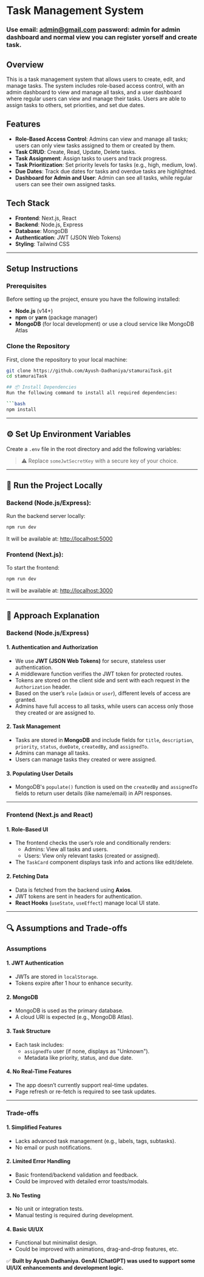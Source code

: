 # Task Management System

### Use email: admin@gmail.com password: admin  for admin dashboard and normal view you can register yorself and create task.
## Overview
This is a task management system that allows users to create, edit, and manage tasks. The system includes role-based access control, with an admin dashboard to view and manage all tasks, and a user dashboard where regular users can view and manage their tasks. Users are able to assign tasks to others, set priorities, and set due dates.

## Features
- **Role-Based Access Control**: Admins can view and manage all tasks; users can only view tasks assigned to them or created by them.
- **Task CRUD**: Create, Read, Update, Delete tasks.
- **Task Assignment**: Assign tasks to users and track progress.
- **Task Prioritization**: Set priority levels for tasks (e.g., high, medium, low).
- **Due Dates**: Track due dates for tasks and overdue tasks are highlighted.
- **Dashboard for Admin and User**: Admin can see all tasks, while regular users can see their own assigned tasks.

## Tech Stack
- **Frontend**: Next.js, React
- **Backend**: Node.js, Express
- **Database**: MongoDB
- **Authentication**: JWT (JSON Web Tokens)
- **Styling**: Tailwind CSS

---

## Setup Instructions

### Prerequisites
Before setting up the project, ensure you have the following installed:
- **Node.js** (v14+)
- **npm** or **yarn** (package manager)
- **MongoDB** (for local development) or use a cloud service like MongoDB Atlas

### Clone the Repository
First, clone the repository to your local machine:
```bash
git clone https://github.com/Ayush-Dadhaniya/stamuraiTask.git
cd stamuraiTask

## 📦 Install Dependencies
Run the following command to install all required dependencies:

```bash
npm install
```

---

## ⚙️ Set Up Environment Variables
Create a `.env` file in the root directory and add the following variables:
> ⚠️ Replace `someJwtSecretKey` with a secure key of your choice.

---

## 🚀 Run the Project Locally

### Backend (Node.js/Express):
Run the backend server locally:

```bash
npm run dev
```

It will be available at: [http://localhost:5000](http://localhost:5000)

### Frontend (Next.js):
To start the frontend:

```bash
npm run dev
```

It will be available at: [http://localhost:3000](http://localhost:3000)

---

## 🧠 Approach Explanation

### Backend (Node.js/Express)

#### 1. Authentication and Authorization
- We use **JWT (JSON Web Tokens)** for secure, stateless user authentication.
- A middleware function verifies the JWT token for protected routes.
- Tokens are stored on the client side and sent with each request in the `Authorization` header.
- Based on the user’s `role` (`admin` or `user`), different levels of access are granted.
- Admins have full access to all tasks, while users can access only those they created or are assigned to.

#### 2. Task Management
- Tasks are stored in **MongoDB** and include fields for `title`, `description`, `priority`, `status`, `dueDate`, `createdBy`, and `assignedTo`.
- Admins can manage all tasks.
- Users can manage tasks they created or were assigned.

#### 3. Populating User Details
- MongoDB's `populate()` function is used on the `createdBy` and `assignedTo` fields to return user details (like name/email) in API responses.

---

### Frontend (Next.js and React)

#### 1. Role-Based UI
- The frontend checks the user’s role and conditionally renders:
  - Admins: View all tasks and users.
  - Users: View only relevant tasks (created or assigned).
- The `TaskCard` component displays task info and actions like edit/delete.

#### 2. Fetching Data
- Data is fetched from the backend using **Axios**.
- JWT tokens are sent in headers for authentication.
- **React Hooks** (`useState`, `useEffect`) manage local UI state.

---

## 🔍 Assumptions and Trade-offs

### Assumptions

#### 1. JWT Authentication
- JWTs are stored in `localStorage`.
- Tokens expire after 1 hour to enhance security.

#### 2. MongoDB
- MongoDB is used as the primary database.
- A cloud URI is expected (e.g., MongoDB Atlas).

#### 3. Task Structure
- Each task includes:
  - `assignedTo` user (if none, displays as "Unknown").
  - Metadata like priority, status, and due date.

#### 4. No Real-Time Features
- The app doesn’t currently support real-time updates.
- Page refresh or re-fetch is required to see task updates.

---

### Trade-offs

#### 1. Simplified Features
- Lacks advanced task management (e.g., labels, tags, subtasks).
- No email or push notifications.

#### 2. Limited Error Handling
- Basic frontend/backend validation and feedback.
- Could be improved with detailed error toasts/modals.

#### 3. No Testing
- No unit or integration tests.
- Manual testing is required during development.

#### 4. Basic UI/UX
- Functional but minimalist design.
- Could be improved with animations, drag-and-drop features, etc.

✅ **Built by Ayush Dadhaniya. GenAI (ChatGPT) was used to support some UI/UX enhancements and development logic.**
